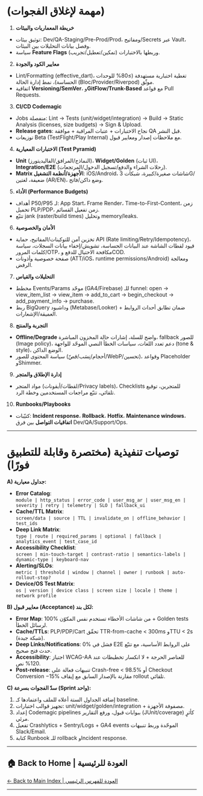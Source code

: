 # **(مهمة لإغلاق الفجوات)**

1. **خريطة المعماريات والبيئات**  
* توثيق بيئات: Dev/QA-Staging/Pre-Prod/Prod، ومفاتيح/Secrets عبر Vault، وفصل بيانات التحليلات بين البيئات.  
* سياسة **Feature Flags** (تمكين/تعطيل/تجريب) وربطها بالاختبارات.  
2. **معايير الكود والجودة**  
* Lint/Formatting (effective\_dart)، تغطية اختبارية مستهدفة (≥80% للوحدات الحساسة)، نمط إدارة الحالة (Bloc/Provider/Riverpod) موثّق.  
* اتفاقية **Versioning/SemVer**، و**GitFlow/Trunk-Based** مع قواعد Pull Requests.  
3. **CI/CD Codemagic**  
* Jobs منفصلة: Lint → Tests (unit/widget/integration) → Build → Static Analysis (licenses, size budgets) → Sign & Upload.  
* **Release gates**: نجاح الاختبارات \+ عتبات المراقبة \+ موافقة QA قبل النشر.  
* توزيعات Beta (TestFlight/Play Internal) مع ملاحظات إصدار ومعايير قبول.  
4. **الاختبارات المعيارية (Test Pyramid)**   
* **Unit** (النماذج/المرافق/الفاليديتورز)، **Widget/Golden** (ثبات UI)، **Integration/E2E** (رحلات الشراء والدفع/تسجيل الدخول/المرتجعات).  
* **Matrix الأجهزة/أنظمة التشغيل**: iOS/Android، شاشات صغيرة/كبيرة، شبكات 3G/ضعيفة، لغتين (AR/EN)، وضع داكن/فاتح.  
5. **الأداء (Performance Budgets)**  
* أهداف P50/P95 لـ: App Start، Frame Render، Time-to-First-Content، زمن تحميل PLP/PDP، زمن تفعيل القسائم.  
* تتبّع jank (raster/build times) وتحليل memory/leaks.  
6. **الأمان والخصوصية**  
* تخزين آمن للتوكينات/المفاتيح، حماية API (Rate limiting/Retry/Idempotency)، قيود لقطات الشاشة عند البيانات الحساسة، تشويش/إخفاء بيانات السجلات، سياسة كلمات المرور/OTP، مكافحة الاحتيال للدفع وCOD.  
* صفحة خصوصية وأذونات (ATT/iOS، runtime permissions/Android) ومعالجة الرفض.  
7. **التحليلات والقياس**  
* مخطط Events/Params موحّد (GA4/Firebase) للـ funnel: open → view\_item\_list → view\_item → add\_to\_cart → begin\_checkout → add\_payment\_info → purchase.  
* ربط BigQuery وداشبود (Metabase/Looker) \+ ضمان تطابق أحداث الروابط العميقة/الإشعارات.  
8. **التجربة والمنتج**  
* **Offline/Degrade** واضح للسلة، إشارات حالة المخزون المباشرة، fallback للصور (Image policy)، دعم تعدد اللغات، سياسات الخطأ النصي الموحّد للواجهة (tone & style)، الوضع الداكن.  
* سياسة المحتوى للصور (أحجام/نِسَب/قصّ/WebP/تحسين)، وقواعد Placeholder وShimmer.  
9. **إدارة الإطلاق والمتجر**  
* مواد المتجر (لقطات/أيقونات/Privacy labels)، Checklists للمتجرين، توقيع تلقائي، تتبّع مراجعات المستخدمين وخطة الرد.  
10. **Runbooks/Playbooks**  
* كتيّبات: **Incident response**، **Rollback**، **Hotfix**، **Maintenance windows**، **اتفاقيات التواصل** بين فرق Dev/QA/Support/Ops.

---

# **توصيات تنفيذية (مختصرة وقابلة للتطبيق فورًا)**

**A) جداول معيارية:**

* **Error Catalog**:  
  `module | http_status | error_code | user_msg_ar | user_msg_en | severity | retry | telemetry | SLO | fallback_ui`  
* **Cache/TTL Matrix**:  
  `screen/data | source | TTL | invalidate_on | offline_behavior | test_ids`  
* **Deep Link Matrix**:  
  `type | route | required_params | optional | fallback | analytics_event | test_case_id`  
* **Accessibility Checklist**:  
  `screen | min-touch-target | contrast-ratio | semantics-labels | dynamic-type | keyboard-nav`  
* **Alerting/SLOs**:  
  `metric | threshold | window | channel | owner | runbook | auto-rollout-stop?`  
* **Device/OS Test Matrix**:  
  `os | version | device class | screen size | locale | theme | network profile`

**B) معايير قبول (Acceptance) لكل بند:**

* **Error Map**: 100% من شاشات الأخطاء تستخدم نفس المكوّن \+ Golden tests لرسائل الخطأ.  
* **Cache/TTLs**: PLP/PDP/Cart تحقّق TTR-from-cache \< 300ms وTTU \< 2s (شبكة جيدة).  
* **Deep Links/Notifications**: 0% فشل في E2E على الروابط الأساسية، مع تتبّع حدث فتح صحيح.  
* **Accessibility**: اجتياز WCAG-AA للعناصر الحرجة \+ لا انكسار تخطيطات عند 120% نص.  
* **Post-release**: تنبيهات فعالة على Crash-free \< 98.5% أو Checkout Conversion −15% مقارنة بالإصدار السابق مع إيقاف rollout تلقائي.

**C) سدّ الفجوات بسرعة (Sprint واحد):**

1. إضافة الجداول الستة أعلاه للملف واعتمادها كـ baseline.  
2. تجهيز قوالب اختبارات: unit/widget/golden/integration \+ مصفوفة الأجهزة.  
3. إعداد Codemagic pipelines ببوابات قبول، ورفع التقارير (JUnit/coverage) كأثرٍ مرئي.  
4. تفعيل Crashlytics \+ Sentry/Logs \+ GA4 events الموحّدة وربط تنبيهات Slack/Email.  
5. كتابة Runbook للـ rollback وIncident response.


---

## 🏠 **Back to Home | العودة للرئيسية**

[← Back to Main Index | العودة للفهرس الرئيسي](../../../index.html)

---
